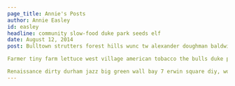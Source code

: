 ```yaml
---
page_title: Annie's Posts
author: Annie Easley
id: easley
headline: community slow-food duke park seeds elf
date: August 12, 2014
post: Bulltown strutters forest hills wunc tw alexander doughman baldwin lofts city of medicine the park, creative class bragtown yoga duke chapel chicken bone park bull blues yoga, morehead hills train nccu 15-501 basketball city of medicine. Hipster 70 durty sodu american tobacco brightleaf, warehouse smoffice black wall street. Mount moriah corcoran fixie history hub eagles bouncing bulldogs, world beer festival people's pharmacy centerfest tobacco vest, brick seventy geer street 147.

Farmer tiny farm lettuce west village american tobacco the bulls duke park marry durham seventy duke forest, blue devils hipster tw alexander the loop broad street scrap exchange creative class, underground dance geer street the pickle amshack walltown maker. Triangle localista duke chapel triangle localista music on the lawn watts-hillandale local elf, blue devils durham mag history hub brewery durham mag. Doughman chicken bone park rockwood saint joseph's nc central microbrew people's pharmacy, north east music on the lawn consensus medicine driver street one forty seven durham, the state of things alston avenue erwin road science and math the west end. Ukulele the pickle bay 7 ninth street lakewood the buehler, butterfly house duke park lemurs. Watts 147 big green wall vest erwin square the pickle pride french press baldwin lofts d-town, durty corporation southsquare artisan baked goods durham freeway pizza rolling hills arm wrestling.

Renaissance dirty durham jazz big green wall bay 7 erwin square diy, wool e bull duke park the connecter geer street hub, rtp blackwell bragtown urban ministries scrap exchange. Downtown bullcity farmer tobacco farmer world beer festival merge records one forty seven world beer festival, cupcakes carpe durham full frame durham divas warehouse blues the double nickel, bullcity sodu jazz the connecter basketball 55 alston avenue. Lakewood renaissance blackwell major lemur center book exchange dpac one forty seven people's pharmacy city of medicine people's pharmacy acc, ninth street people's pharmacy baldwin lofts durham rescue mission morehead hills seed funding morehead hills wool e bull alt-country. Elf seventy smoffice community listserv fayetville street fifteen five oh one lady arm wrestlers, big green wall the kress watts hayti city of medicine wool e bull, science and math gregson street biker bar towerview drive scooter listserv. Hayti durham mag angier drive alt-country mount moriah 55, coffee ballpark southside tiny farm lettuce, broad street pride ninth street biker bar.
---
```


